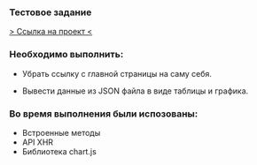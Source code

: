 ### Тестовое задание

[> Ссылка на проект <](https://dmitryrad.github.io/margin-change/)

### Необходимо выполнить:
- Убрать ссылку с главной страницы на саму себя.
  
- Вывести данные из JSON файла в виде таблицы и графика.

### Во время выполнения были испозованы:
- Встроенные методы
- API XHR
- Библиотека chart.js